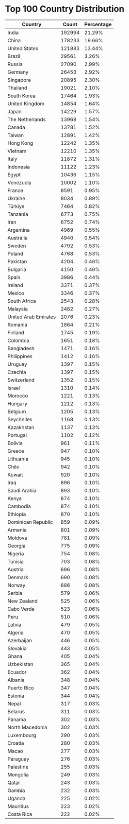 # Top 100 Country Distribution
| Country | Count | Percentage |
|----|----|----|
| India | 192994 | 21.29% |
| China | 178233 | 19.66% |
| United States | 121883 | 13.44% |
| Brazil | 29561 | 3.26% |
| Russia | 27090 | 2.99% |
| Germany | 26453 | 2.92% |
| Singapore | 20895 | 2.30% |
| Thailand | 19021 | 2.10% |
| South Korea | 17464 | 1.93% |
| United Kingdom | 14854 | 1.64% |
| Japan | 14229 | 1.57% |
| The Netherlands | 13968 | 1.54% |
| Canada | 13781 | 1.52% |
| Taiwan | 12891 | 1.42% |
| Hong Kong | 12242 | 1.35% |
| Vietnam | 12210 | 1.35% |
| Italy | 11872 | 1.31% |
| Indonesia | 11122 | 1.23% |
| Egypt | 10436 | 1.15% |
| Venezuela | 10002 | 1.10% |
| France | 8591 | 0.95% |
| Ukraine | 8034 | 0.89% |
| Türkiye | 7464 | 0.82% |
| Tanzania | 6773 | 0.75% |
| Iran | 6752 | 0.74% |
| Argentina | 4969 | 0.55% |
| Australia | 4940 | 0.54% |
| Sweden | 4792 | 0.53% |
| Poland | 4768 | 0.53% |
| Pakistan | 4204 | 0.46% |
| Bulgaria | 4150 | 0.46% |
| Spain | 3986 | 0.44% |
| Ireland | 3371 | 0.37% |
| Mexico | 3346 | 0.37% |
| South Africa | 2543 | 0.28% |
| Malaysia | 2482 | 0.27% |
| United Arab Emirates | 2076 | 0.23% |
| Romania | 1864 | 0.21% |
| Finland | 1745 | 0.19% |
| Colombia | 1651 | 0.18% |
| Bangladesh | 1471 | 0.16% |
| Philippines | 1412 | 0.16% |
| Uruguay | 1397 | 0.15% |
| Czechia | 1397 | 0.15% |
| Switzerland | 1352 | 0.15% |
| Israel | 1310 | 0.14% |
| Morocco | 1221 | 0.13% |
| Hungary | 1212 | 0.13% |
| Belgium | 1205 | 0.13% |
| Seychelles | 1168 | 0.13% |
| Kazakhstan | 1137 | 0.13% |
| Portugal | 1102 | 0.12% |
| Bolivia | 961 | 0.11% |
| Greece | 947 | 0.10% |
| Lithuania | 945 | 0.10% |
| Chile | 942 | 0.10% |
| Kuwait | 920 | 0.10% |
| Iraq | 896 | 0.10% |
| Saudi Arabia | 893 | 0.10% |
| Kenya | 874 | 0.10% |
| Cambodia | 874 | 0.10% |
| Ethiopia | 870 | 0.10% |
| Dominican Republic | 859 | 0.09% |
| Armenia | 801 | 0.09% |
| Moldova | 781 | 0.09% |
| Georgia | 775 | 0.09% |
| Nigeria | 754 | 0.08% |
| Tunisia | 703 | 0.08% |
| Austria | 696 | 0.08% |
| Denmark | 690 | 0.08% |
| Norway | 686 | 0.08% |
| Serbia | 579 | 0.06% |
| New Zealand | 525 | 0.06% |
| Cabo Verde | 523 | 0.06% |
| Peru | 510 | 0.06% |
| Latvia | 479 | 0.05% |
| Algeria | 470 | 0.05% |
| Azerbaijan | 446 | 0.05% |
| Slovakia | 443 | 0.05% |
| Ghana | 405 | 0.04% |
| Uzbekistan | 365 | 0.04% |
| Ecuador | 362 | 0.04% |
| Albania | 348 | 0.04% |
| Puerto Rico | 347 | 0.04% |
| Estonia | 344 | 0.04% |
| Nepal | 317 | 0.03% |
| Belarus | 311 | 0.03% |
| Panama | 302 | 0.03% |
| North Macedonia | 302 | 0.03% |
| Luxembourg | 290 | 0.03% |
| Croatia | 280 | 0.03% |
| Macao | 277 | 0.03% |
| Paraguay | 276 | 0.03% |
| Palestine | 255 | 0.03% |
| Mongolia | 249 | 0.03% |
| Qatar | 243 | 0.03% |
| Gambia | 232 | 0.03% |
| Uganda | 225 | 0.02% |
| Mauritius | 223 | 0.02% |
| Costa Rica | 222 | 0.02% |
